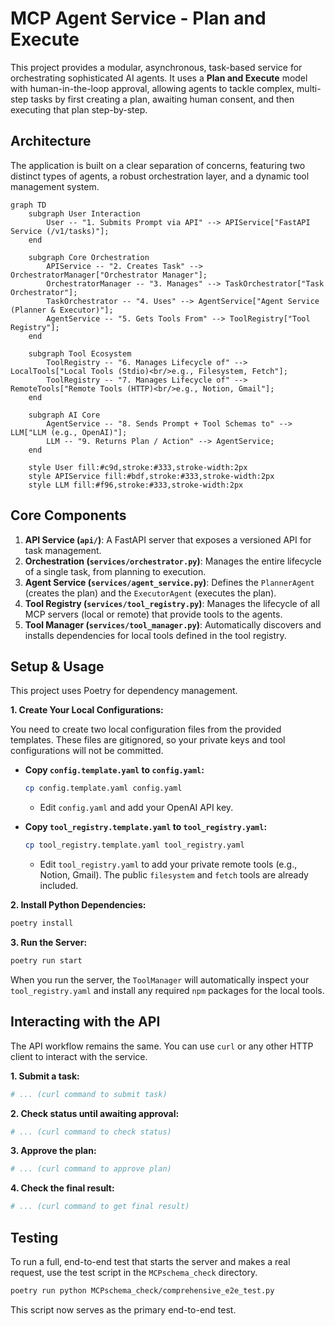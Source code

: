 # MCP Agent Service - Plan and Execute

This project provides a modular, asynchronous, task-based service for orchestrating sophisticated AI agents. It uses a **Plan and Execute** model with human-in-the-loop approval, allowing agents to tackle complex, multi-step tasks by first creating a plan, awaiting human consent, and then executing that plan step-by-step.

## Architecture

The application is built on a clear separation of concerns, featuring two distinct types of agents, a robust orchestration layer, and a dynamic tool management system.

```mermaid
graph TD
    subgraph User Interaction
        User -- "1. Submits Prompt via API" --> APIService["FastAPI Service (/v1/tasks)"];
    end

    subgraph Core Orchestration
        APIService -- "2. Creates Task" --> OrchestratorManager["Orchestrator Manager"];
        OrchestratorManager -- "3. Manages" --> TaskOrchestrator["Task Orchestrator"];
        TaskOrchestrator -- "4. Uses" --> AgentService["Agent Service (Planner & Executor)"];
        AgentService -- "5. Gets Tools From" --> ToolRegistry["Tool Registry"];
    end

    subgraph Tool Ecosystem
        ToolRegistry -- "6. Manages Lifecycle of" --> LocalTools["Local Tools (Stdio)<br/>e.g., Filesystem, Fetch"];
        ToolRegistry -- "7. Manages Lifecycle of" --> RemoteTools["Remote Tools (HTTP)<br/>e.g., Notion, Gmail"];
    end

    subgraph AI Core
        AgentService -- "8. Sends Prompt + Tool Schemas to" --> LLM["LLM (e.g., OpenAI)"];
        LLM -- "9. Returns Plan / Action" --> AgentService;
    end

    style User fill:#c9d,stroke:#333,stroke-width:2px
    style APIService fill:#bdf,stroke:#333,stroke-width:2px
    style LLM fill:#f96,stroke:#333,stroke-width:2px
```

## Core Components

1.  **API Service (`api/`)**: A FastAPI server that exposes a versioned API for task management.
2.  **Orchestration (`services/orchestrator.py`)**: Manages the entire lifecycle of a single task, from planning to execution.
3.  **Agent Service (`services/agent_service.py`)**: Defines the `PlannerAgent` (creates the plan) and the `ExecutorAgent` (executes the plan).
4.  **Tool Registry (`services/tool_registry.py`)**: Manages the lifecycle of all MCP servers (local or remote) that provide tools to the agents.
5.  **Tool Manager (`services/tool_manager.py`)**: Automatically discovers and installs dependencies for local tools defined in the tool registry.

## Setup & Usage

This project uses Poetry for dependency management.

**1. Create Your Local Configurations:**

You need to create two local configuration files from the provided templates. These files are gitignored, so your private keys and tool configurations will not be committed.

-   **Copy `config.template.yaml` to `config.yaml`:**
    ```bash
    cp config.template.yaml config.yaml
    ```
    -   Edit `config.yaml` and add your OpenAI API key.

-   **Copy `tool_registry.template.yaml` to `tool_registry.yaml`:**
    ```bash
    cp tool_registry.template.yaml tool_registry.yaml
    ```
    -   Edit `tool_registry.yaml` to add your private remote tools (e.g., Notion, Gmail). The public `filesystem` and `fetch` tools are already included.

**2. Install Python Dependencies:**
```bash
poetry install
```

**3. Run the Server:**
```bash
poetry run start
```
When you run the server, the `ToolManager` will automatically inspect your `tool_registry.yaml` and install any required `npm` packages for the local tools.

## Interacting with the API

The API workflow remains the same. You can use `curl` or any other HTTP client to interact with the service.

**1. Submit a task:**
```bash
# ... (curl command to submit task)
```

**2. Check status until awaiting approval:**
```bash
# ... (curl command to check status)
```

**3. Approve the plan:**
```bash
# ... (curl command to approve plan)
```

**4. Check the final result:**
```bash
# ... (curl command to get final result)
```

## Testing

To run a full, end-to-end test that starts the server and makes a real request, use the test script in the `MCPschema_check` directory.

```bash
poetry run python MCPschema_check/comprehensive_e2e_test.py
```
This script now serves as the primary end-to-end test. 